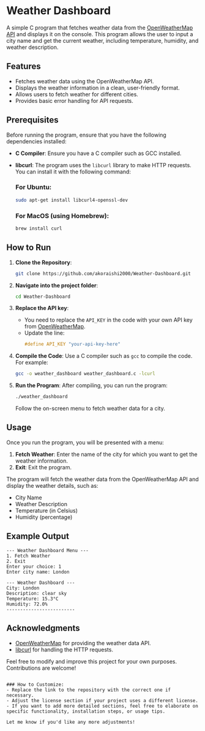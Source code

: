 
# Weather Dashboard

A simple C program that fetches weather data from the [OpenWeatherMap API](https://openweathermap.org/api) and displays it on the console. This program allows the user to input a city name and get the current weather, including temperature, humidity, and weather description.

## Features

- Fetches weather data using the OpenWeatherMap API.
- Displays the weather information in a clean, user-friendly format.
- Allows users to fetch weather for different cities.
- Provides basic error handling for API requests.

## Prerequisites

Before running the program, ensure that you have the following dependencies installed:

- **C Compiler**: Ensure you have a C compiler such as GCC installed.
- **libcurl**: The program uses the `libcurl` library to make HTTP requests. You can install it with the following command:

  ### For Ubuntu:
  ```bash
  sudo apt-get install libcurl4-openssl-dev
  ```

  ### For MacOS (using Homebrew):
  ```bash
  brew install curl
  ```

## How to Run

1. **Clone the Repository**:
    ```bash
    git clone https://github.com/akoraishi2000/Weather-Dashboard.git
    ```

2. **Navigate into the project folder**:
    ```bash
    cd Weather-Dashboard
    ```

3. **Replace the API key**:
   - You need to replace the `API_KEY` in the code with your own API key from [OpenWeatherMap](https://openweathermap.org/api).
   - Update the line:
     ```c
     #define API_KEY "your-api-key-here"
     ```

4. **Compile the Code**:
    Use a C compiler such as `gcc` to compile the code. For example:
    ```bash
    gcc -o weather_dashboard weather_dashboard.c -lcurl
    ```

5. **Run the Program**:
    After compiling, you can run the program:
    ```bash
    ./weather_dashboard
    ```

    Follow the on-screen menu to fetch weather data for a city.

## Usage

Once you run the program, you will be presented with a menu:

1. **Fetch Weather**: Enter the name of the city for which you want to get the weather information.
2. **Exit**: Exit the program.

The program will fetch the weather data from the OpenWeatherMap API and display the weather details, such as:

- City Name
- Weather Description
- Temperature (in Celsius)
- Humidity (percentage)

## Example Output

```
--- Weather Dashboard Menu ---
1. Fetch Weather
2. Exit
Enter your choice: 1
Enter city name: London

--- Weather Dashboard ---
City: London
Description: clear sky
Temperature: 15.3°C
Humidity: 72.0%
-------------------------
```

## Acknowledgments

- [OpenWeatherMap](https://openweathermap.org/) for providing the weather data API.
- [libcurl](https://curl.se/libcurl/) for handling the HTTP requests.

Feel free to modify and improve this project for your own purposes. Contributions are welcome!
```

### How to Customize:
- Replace the link to the repository with the correct one if necessary.
- Adjust the license section if your project uses a different license.
- If you want to add more detailed sections, feel free to elaborate on specific functionality, installation steps, or usage tips.

Let me know if you'd like any more adjustments!
